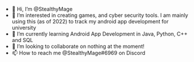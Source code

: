 - 👋 Hi, I’m @StealthyMage
- 👀 I’m interested in creating games, and cyber security tools. I am mainly using this (as of 2022) to track my android app development for university
- 🌱 I’m currently learning Android App Development in Java, Python, C++ and SQL
- 💞️ I’m looking to collaborate on nothing at the moment!
- 📫 How to reach me @StealthyMage#6969 on Discord

<!---
StealthyMage/StealthyMage is a ✨ special ✨ repository because its `README.md` (this file) appears on your GitHub profile.
You can click the Preview link to take a look at your changes.
--->
